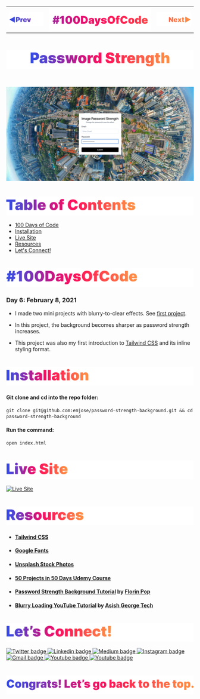 <p id="header"><p>

<table><tr>
<td> <a href="https://github.com/emjose/blurry-loading/#header"><img src="Assets/header-left.png" alt="previous" style="width: 200px;"/></a> </td>
<td> <a href="https://github.com/emjose/one-hundred/#header"><img src="Assets/header-center.png" alt="100 days of code" style="width: 580px;"/></a> </td>
<td> <a href="https://github.com/emjose/kinetic-loader-1/#header"><img src="Assets/header-right.png" alt="next" style="width: 200px;"/></a> </td>
</tr></table>

<br>

<p id="project-title"><p>

<a href=#table-of-contents>![Password Strength](Assets/inter-006-password-strength.png)</a> 

<br>

<a href="https://emjose.github.io/password-strength-background/">![Password Strength](Assets/preview-006-password-strength.png)</a> 

#

<p id="table-of-contents"><p>

<a href=#table-of-contents>![Table of Contents](Assets/inter-toc.png)</a>  

- [100 Days of Code](#100days)
- [Installation](#installation) 
- [Live Site](#live-site)
- [Resources](#resources)
- [Let's Connect!](#lets-connect) 

#

<p id="100days"><p>

<a href=#100days>![#100DaysOfCode](Assets/inter-100hash.png)</a>  

### Day 6: February 8, 2021
- I made two mini projects with blurry-to-clear effects. See <a href="https://github.com/emjose/blurry-loading/#header">first project</a>.

- In this project, the background becomes sharper as password strength increases.

- This project was also my first introduction to <a href="https://tailwindcss.com/">Tailwind CSS</a> and its inline styling format.

#

<p id="installation"><p>

<a href=#installation>![Installation](Assets/inter-installation.png)</a>  

#### Git clone and cd into the repo folder:
``` 
git clone git@github.com:emjose/password-strength-background.git && cd password-strength-background 
```
#### Run the command:
```
open index.html
```

#

<p id="live-site"><p>

<a href="https://emjose.github.io/password-strength-background/">![Live Site](Assets/inter-live-site.png)</a>  

<a href="https://emjose.github.io/password-strength-background/">![Live Site](Assets/006-password.gif)</a>

#

<p id="resources"><p>

<a href=#resources>![Resources](Assets/inter-resources.png)</a>  

- #### [Tailwind CSS](https://tailwindcss.com/)

- #### [Google Fonts](https://fonts.google.com/)

- #### [Unsplash Stock Photos](https://unsplash.com/)

- #### [50 Projects in 50 Days Udemy Course](https://www.udemy.com/course/50-projects-50-days/)

- #### [Password Strength Background Tutorial](https://youtu.be/Ga5dOwAQj0o) by [Florin Pop](https://www.youtube.com/channel/UCeU-1X402kT-JlLdAitxSMA)

- #### [Blurry Loading YouTube Tutorial](https://youtu.be/kUHMRyUfdKw) by [Asish George Tech](https://www.youtube.com/channel/UC9v2BVgmJCQNN_RJKN6pZDw)

#

<p id="lets-connect"><p>

<a href=#lets-connect>![Let's Connect!](Assets/inter-lets-connect.png)</a>

<p><a href="https://twitter.com/Emmanuel_Labor"><img src="https://img.shields.io/badge/twitter-%231DA1F2.svg?&style=for-the-badge&logo=twitter&logoColor=white" height=30 width=90 alt="Twitter badge"> <a href="https://www.linkedin.com/in/emmanuelpjose/"><img src="https://img.shields.io/badge/linkedin-%230064e7.svg?&style=for-the-badge&logo=linkedin&logoColor=white" height=30 width=90 alt="Linkedin badge"> <a href="https://emmanueljose.medium.com/"><img src="https://img.shields.io/badge/medium-%238700f5.svg?&style=for-the-badge&logo=medium&logoColor=white" height=30 width=90 alt="Medium badge"> <a href="https://www.instagram.com/emmanuel_jose/"><img src="https://img.shields.io/badge/instagram-%23ff0077.svg?&style=for-the-badge&logo=instagram&logoColor=white" height=30 width=90 alt="Instagram badge"> <a href="mailto:emjose@gmail.com"><img src="https://img.shields.io/badge/gmail-%23fd1745.svg?&style=for-the-badge&logo=gmail&logoColor=white" height=30 width=90 alt="Gmail badge"> <a href="https://www.youtube.com/channel/UCQdqFg-_J83jn9xJRd1W3tQ/videos"><img src="https://img.shields.io/badge/youtube-%23FF0000.svg?&style=for-the-badge&logo=youtube&logoColor=white" height=30 width=90 alt="Youtube badge"> <a href="https://github.com/emjose"><img src="https://img.shields.io/badge/github-%23ff8e44.svg?&style=for-the-badge&logo=github&logoColor=white" height=30 width=90 alt="Youtube badge"></p>

#

<a href=#header>![Back to Top](Assets/inter-congrats.png)</a>